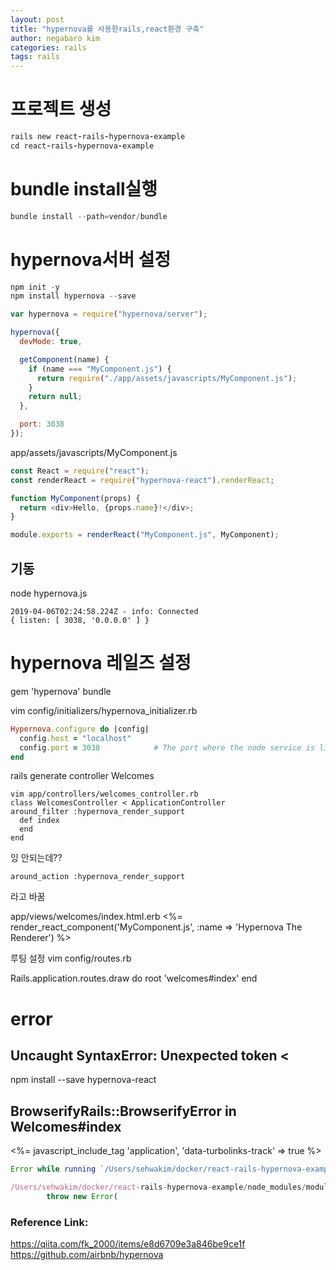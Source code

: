 ```yaml
---
layout: post
title: "hypernova를 사용한rails,react환경 구축"
author: negabaro kim
categories: rails
tags: rails
---
```


# 프로젝트 생성

```ruby
rails new react-rails-hypernova-example
cd react-rails-hypernova-example
```

# bundle install실행

```js
bundle install --path=vendor/bundle
```

# hypernova서버 설정

```js
npm init -y
npm install hypernova --save
```

```js
var hypernova = require("hypernova/server");

hypernova({
  devMode: true,

  getComponent(name) {
    if (name === "MyComponent.js") {
      return require("./app/assets/javascripts/MyComponent.js");
    }
    return null;
  },

  port: 3038
});
```

app/assets/javascripts/MyComponent.js

```js
const React = require("react");
const renderReact = require("hypernova-react").renderReact;

function MyComponent(props) {
  return <div>Hello, {props.name}!</div>;
}

module.exports = renderReact("MyComponent.js", MyComponent);
```

## 기동

node hypernova.js

```
2019-04-06T02:24:58.224Z - info: Connected
{ listen: [ 3038, '0.0.0.0' ] }
```

# hypernova 레일즈 설정

gem 'hypernova'
bundle

vim config/initializers/hypernova_initializer.rb

```ruby
Hypernova.configure do |config|
  config.host = "localhost"
  config.port = 3038            # The port where the node service is listening
end
```

rails generate controller Welcomes

```
vim app/controllers/welcomes_controller.rb
class WelcomesController < ApplicationController
around_filter :hypernova_render_support
  def index
  end
end
```

잉 안되는데??

```
around_action :hypernova_render_support
```

라고 바꿈

app/views/welcomes/index.html.erb
<%= render_react_component('MyComponent.js', :name => 'Hypernova The Renderer') %>

루팅 설정
vim config/routes.rb

Rails.application.routes.draw do
root 'welcomes#index'
end

# error

## Uncaught SyntaxError: Unexpected token <

npm install --save hypernova-react

## BrowserifyRails::BrowserifyError in Welcomes#index

<%= javascript_include_tag 'application', 'data-turbolinks-track' => true %>

```js
Error while running `/Users/sehwakim/docker/react-rails-hypernova-example/node_modules/.bin/browserifyinc --list --cachefile=/Users/sehwakim/docker/react-rails-hypernova-example/tmp/cache/browserify-rails/browserifyinc-cache.json -o "/Users/sehwakim/docker/react-rails-hypernova-example/tmp/cache/browserify-rails/output20190407-9951-1cday1f" -`:

/Users/sehwakim/docker/react-rails-hypernova-example/node_modules/module-deps/index.js:510
        throw new Error(
```

### Reference Link:

https://qiita.com/fk_2000/items/e8d6709e3a846be9ce1f
https://github.com/airbnb/hypernova
